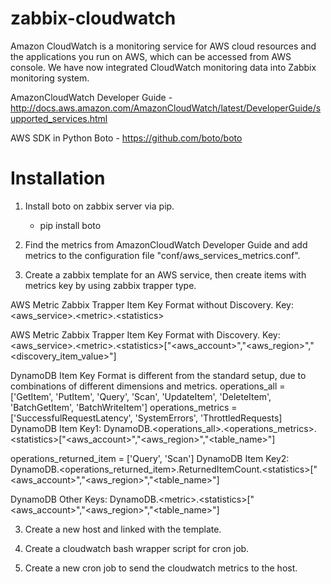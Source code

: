 # zabbix-cloudwatch
Amazon CloudWatch is a monitoring service for AWS cloud resources and the applications you run on AWS, which can be accessed from AWS console. We have now integrated CloudWatch monitoring data into Zabbix monitoring system.

AmazonCloudWatch Developer Guide - http://docs.aws.amazon.com/AmazonCloudWatch/latest/DeveloperGuide/supported_services.html

AWS SDK in Python Boto - https://github.com/boto/boto

# Installation
1. Install boto on zabbix server via pip.
   * pip install boto
   
1. Find the metrics from AmazonCloudWatch Developer Guide and add metrics to the configuration file "conf/aws_services_metrics.conf".

2. Create a zabbix template for an AWS service, then create items with metrics key by using zabbix trapper type.

  AWS Metric Zabbix Trapper Item Key Format without Discovery.
  Key: \<aws_service\>.\<metric\>.\<statistics\>

  AWS Metric Zabbix Trapper Item Key Format with Discovery.
  Key: \<aws_service\>.\<metric\>.\<statistics\>["\<aws_account\>","\<aws_region\>","\<discovery_item_value\>"]

  DynamoDB Item Key Format is different from the standard setup, due to combinations of different dimensions and metrics.
  operations_all = ['GetItem', 'PutItem', 'Query', 'Scan', 'UpdateItem', 'DeleteItem', 'BatchGetItem', 'BatchWriteItem']
  operations_metrics = ['SuccessfulRequestLatency', 'SystemErrors', 'ThrottledRequests]
  DynamoDB Item Key1: DynamoDB.\<operations_all\>.\<operations_metrics\>.\<statistics\>["\<aws_account\>","\<aws_region\>","\<table_name\>"]

  operations_returned_item = ['Query', 'Scan']
  DynamoDB Item Key2: DynamoDB.\<operations_returned_item\>.ReturnedItemCount.\<statistics\>["\<aws_account\>","\<aws_region\>","\<table_name\>"]

  DynamoDB Other Keys: DynamoDB.\<metric\>.\<statistics\>["\<aws_account\>","\<aws_region\>","\<table_name\>"]

3. Create a new host and linked with the template.

4. Create a cloudwatch bash wrapper script for cron job.

5. Create a new cron job to send the cloudwatch metrics to the host.
